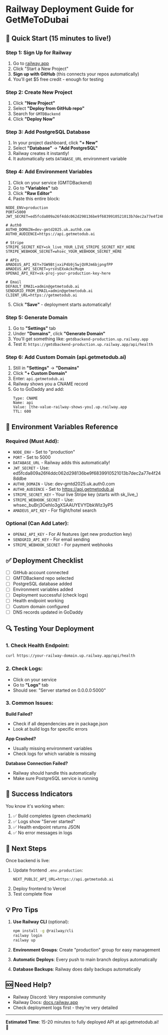 # Railway Deployment Guide for GetMeToDubai

## 🚀 Quick Start (15 minutes to live!)

### Step 1: Sign Up for Railway
1. Go to [railway.app](https://railway.app)
2. Click "Start a New Project"
3. **Sign up with GitHub** (this connects your repos automatically)
4. You'll get $5 free credit - enough for testing

### Step 2: Create New Project
1. Click **"New Project"**
2. Select **"Deploy from GitHub repo"**
3. Search for `GMTDBackend`
4. Click **"Deploy Now"**

### Step 3: Add PostgreSQL Database
1. In your project dashboard, click **"+ New"**
2. Select **"Database"** → **"Add PostgreSQL"**
3. Railway creates it instantly!
4. It automatically sets `DATABASE_URL` environment variable

### Step 4: Add Environment Variables
1. Click on your service (GMTDBackend)
2. Go to **"Variables"** tab
3. Click **"Raw Editor"**
4. Paste this entire block:

```env
NODE_ENV=production
PORT=5000
JWT_SECRET=ed5fcda809a26f4ddc062d298136be9f6839910521013b7dec2a77e4f248ddbe

# Auth0
AUTH0_DOMAIN=dev-gmtd2025.uk.auth0.com
AUTH0_AUDIENCE=https://api.getmetodub.ai

# Stripe
STRIPE_SECRET_KEY=sk_live_YOUR_LIVE_STRIPE_SECRET_KEY_HERE
STRIPE_WEBHOOK_SECRET=whsec_YOUR_WEBHOOK_SECRET_HERE

# APIs
AMADEUS_API_KEY=7GW9BtjxxiP4b9j5wjQVRJm6bjpngfPP
AMADEUS_API_SECRET=yrsVsEXxAckcMuqm
OPENAI_API_KEY=sk-proj-your-production-key-here

# Email
DEFAULT_EMAIL=admin@getmetodub.ai
SENDGRID_FROM_EMAIL=admin@getmetodub.ai
CLIENT_URL=https://getmetodub.ai
```

5. Click **"Save"** - deployment starts automatically!

### Step 5: Generate Domain
1. Go to **"Settings"** tab
2. Under **"Domains"**, click **"Generate Domain"**
3. You'll get something like: `gmtdbackend-production.up.railway.app`
4. Test it: `https://gmtdbackend-production.up.railway.app/api/health`

### Step 6: Add Custom Domain (api.getmetodub.ai)
1. Still in **"Settings"** → **"Domains"**
2. Click **"+ Custom Domain"**
3. Enter: `api.getmetodub.ai`
4. Railway shows you a CNAME record
5. Go to GoDaddy and add:
   ```
   Type: CNAME
   Name: api
   Value: [the-value-railway-shows-you].up.railway.app
   TTL: 600
   ```

## 🎯 Environment Variables Reference

### Required (Must Add):
- `NODE_ENV` - Set to "production"
- `PORT` - Set to 5000
- `DATABASE_URL` - Railway adds this automatically!
- `JWT_SECRET` - Use: ed5fcda809a26f4ddc062d298136be9f6839910521013b7dec2a77e4f248ddbe
- `AUTH0_DOMAIN` - Use: dev-gmtd2025.uk.auth0.com
- `AUTH0_AUDIENCE` - Set to https://api.getmetodub.ai
- `STRIPE_SECRET_KEY` - Your live Stripe key (starts with sk_live_)
- `STRIPE_WEBHOOK_SECRET` - Use: whsec_buBrj3OehIo3gXSAAUYEVYDbkWlz3yP5
- `AMADEUS_API_KEY` - For flight/hotel search

### Optional (Can Add Later):
- `OPENAI_API_KEY` - For AI features (get new production key)
- `SENDGRID_API_KEY` - For email sending
- `STRIPE_WEBHOOK_SECRET` - For payment webhooks

## ✅ Deployment Checklist

- [ ] GitHub account connected
- [ ] GMTDBackend repo selected
- [ ] PostgreSQL database added
- [ ] Environment variables added
- [ ] Deployment successful (check logs)
- [ ] Health endpoint working
- [ ] Custom domain configured
- [ ] DNS records updated in GoDaddy

## 🔍 Testing Your Deployment

### 1. Check Health Endpoint:
```bash
curl https://your-railway-domain.up.railway.app/api/health
```

### 2. Check Logs:
- Click on your service
- Go to **"Logs"** tab
- Should see: "Server started on 0.0.0.0:5000"

### 3. Common Issues:

**Build Failed?**
- Check if all dependencies are in package.json
- Look at build logs for specific errors

**App Crashed?**
- Usually missing environment variables
- Check logs for which variable is missing

**Database Connection Failed?**
- Railway should handle this automatically
- Make sure PostgreSQL service is running

## 🎉 Success Indicators

You know it's working when:
1. ✅ Build completes (green checkmark)
2. ✅ Logs show "Server started"
3. ✅ Health endpoint returns JSON
4. ✅ No error messages in logs

## 📱 Next Steps

Once backend is live:
1. Update frontend `.env.production`:
   ```
   NEXT_PUBLIC_API_URL=https://api.getmetodub.ai
   ```
2. Deploy frontend to Vercel
3. Test complete flow

## 💡 Pro Tips

1. **Use Railway CLI** (optional):
   ```bash
   npm install -g @railway/cli
   railway login
   railway up
   ```

2. **Environment Groups**: Create "production" group for easy management

3. **Automatic Deploys**: Every push to main branch deploys automatically

4. **Database Backups**: Railway does daily backups automatically

## 🆘 Need Help?

- Railway Discord: Very responsive community
- Railway Docs: [docs.railway.app](https://docs.railway.app)
- Check deployment logs first - they're very detailed

---

**Estimated Time**: 15-20 minutes to fully deployed API at api.getmetodub.ai! 🚀